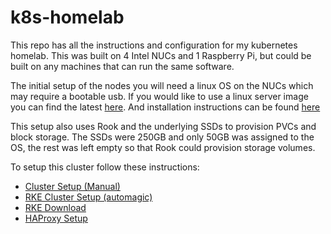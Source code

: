 # k8s-homelab

This repo has all the instructions and configuration for my kubernetes homelab. This was built on 4 Intel NUCs and 1 Raspberry Pi, but could be built on any machines that can run the same software.

The initial setup of the nodes you will need a linux OS on the NUCs which may require
a bootable usb. If you would like to use a linux server image you can find the latest
[here](https://www.ubuntu.com/download/server).
And installation instructions can be found [here](https://tutorials.ubuntu.com/tutorial/tutorial-install-ubuntu-server#0)

This setup also uses Rook and the underlying SSDs to provision PVCs and block storage. The SSDs were 250GB and only 50GB was assigned to the OS, the rest was left empty so that Rook could provision storage volumes.

To setup this cluster follow these instructions:

- [Cluster Setup (Manual)](./docs/cluster-setup.md)
- [RKE Cluster Setup (automagic)](./docs/rke-setup.md)
- [RKE Download](https://github.com/rancher/rke/releases)
- [HAProxy Setup](./docs/haproxy-setup.md)
